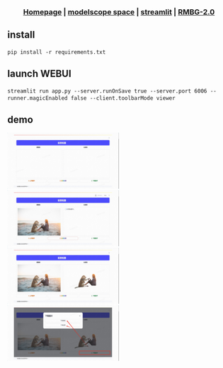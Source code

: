 <div align="center">

<h3>

[Homepage](https://github.com/LixiangHello/RemoveBackground) | [modelscope space]([https://docs.tinygrad.org/](https://www.modelscope.cn/studios/Lixiang/RMBG-2.0/summary?header=default&fullWidth=false)) | [streamlit](https://streamlit.io/) | [RMBG-2.0](https://github.com/Efrat-Taig/RMBG-2.0)

</h3>

</div>


## install 
```shell
pip install -r requirements.txt
```
## launch WEBUI
```shell
streamlit run app.py --server.runOnSave true --server.port 6006 --runner.magicEnabled false --client.toolbarMode viewer
```

## demo

<picture>
  <img alt="demo image" src="/assets/demo1.png" width="50%" height="50%">
  <img alt="demo image" src="/assets/demo2.png" width="50%" height="50%">
  <img alt="demo image" src="/assets/demo3.png" width="50%" height="50%">
  <img alt="demo image" src="/assets/demo4.png" width="50%" height="50%">
</picture>
